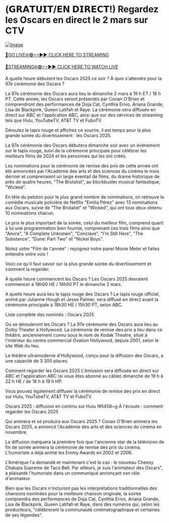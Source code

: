 # (𝗚𝗥𝗔𝗧𝗨𝗜𝗧/𝗘𝗡 𝗗𝗜𝗥𝗘𝗖𝗧!) Regardez les Oscars en direct le 2 mars sur CTV

[![Image](https://github.com/user-attachments/assets/d87f235b-622b-4d03-ad0a-9ff59f9b70b7)](https://aztvl.blogspot.com/2025/03/oscars-2025.html)

[🔴GO LIVE🌐🟢==►► CLICK HERE TO STREAMING](https://aztvl.blogspot.com/2025/03/oscars-2025.html)

[🔴STREAMING🌐🟢==►► CLICK HERE TO WATCH LIVE](https://aztvl.blogspot.com/2025/03/oscars-2025.html)


À quelle heure débutent les Oscars 2025 ce soir ? À quoi s'attendre pour la 97e cérémonie des Oscars ?

La 97e cérémonie des Oscars aura lieu le dimanche 2 mars à 19 h ET / 16 h PT. Cette année, les Oscars seront présentés par Conan O'Brien et comprendront des performances de Doja Cat, Cynthia Erivo, Ariana Grande, Lisa de Blackpink, Queen Latifah et Raye. La cérémonie sera diffusée en direct sur ABC et l'application ABC, ainsi que sur des services de streaming tels que Hulu, YouTubeTV, AT&T TV et FuboTV.

Déroulez le tapis rouge et affichez ce sourire, il est temps pour la plus grande soirée du divertissement : les Oscars 2025.

La 97e cérémonie des Oscars débutera dimanche soir avec un événement sur le tapis rouge, suivi de la cérémonie principale pour célébrer les meilleurs films de 2024 et les personnes qui les ont créés.

Les nominations pour la cérémonie de remise des prix de cette année ont été annoncées par l'Académie des arts et des sciences du cinéma le mois dernier et comprenaient un large éventail de films, du drame historique de près de quatre heures, "The Brutalist", au blockbuster musical fantastique, "Wicked".

En tête du peloton pour le plus grand nombre de nominations, on retrouve la comédie musicale policière de Netflix "Emilia Pérez" avec 13 nominations aux Oscars, suivie de "The Brutalist" et "Wicked", qui ont tous deux obtenu 10 nominations chacun.

Le prix le plus important de la soirée, celui du meilleur film, comprend quant à lui une programmation bien fournie, comprenant ces trois films ainsi que "Anora", "A Complete Unknown", "Conclave", "I'm Still Here", "The Substance", "Dune: Part Two" et "Nickel Boys".

Notez votre "Film de l'année" : rejoignez notre panel Movie Meter et faites entendre votre voix !

Voici ce qu'il faut savoir sur la plus grande soirée du divertissement et comment la regarder.

À quelle heure commencent les Oscars ? Les Oscars 2025 devraient commencer à 19h00 HE / 16h00 PT le dimanche 2 mars.

A quelle heure aura lieu le tapis rouge des Oscars ? Le tapis rouge officiel, animé par Julianne Hough et Jesse Palmer, sera diffusé en direct avant la cérémonie principale à 18h30 HE / 15h30 PT, selon ABC.

Liste complète des nominés : Oscars 2025

Où se dérouleront les Oscars ? La 97e cérémonie des Oscars aura lieu au Dolby Theater à Hollywood. La cérémonie de remise des prix a lieu dans ce théâtre, anciennement connu sous le nom de Kodak Theatre, situé à l'intérieur du centre commercial Ovation Hollywood, depuis 2001, selon le site Web du lieu.

Le théâtre ultramoderne d'Hollywood, conçu pour la diffusion des Oscars, a une capacité de 3 300 places.

Comment regarder les Oscars 2025 L'émission sera diffusée en direct sur ABC et l'application ABC (si vous êtes abonné au câble) dimanche de 19 h à 22 h HE / de 16 h à 19 h HP.

Vous pouvez également diffuser la cérémonie de remise des prix en direct sur Hulu, YouTubeTV, AT&T TV et FuboTV.

Oscars 2025 : diffusion en continu sur Hulu
!#5458~g
À l'écoute : comment regarder les Oscars 2025

Qui animera et se produira aux Oscars 2025 ? Conan O'Brien animera les Oscars 2025, a annoncé l'Académie des arts et des sciences du cinéma en novembre.

La diffusion marquera la première fois que l'ancienne star de la télévision de fin de soirée animera la cérémonie de remise des prix du cinéma. L'humoriste a déjà animé les Emmy Awards en 2002 et 2006.

L'Amérique l'a demandé et maintenant c'est le cas : le nouveau Cheesy Chalupa Supreme de Taco Bell. Par ailleurs, je suis l'animateur des Oscars", a plaisanté l'humoriste dans un communiqué annonçant son rôle d'animateur.

Bien que les Oscars n'incluront pas les interprétations traditionnelles des chansons nominées pour la meilleure chanson originale, la soirée comprendra des performances de Doja Cat, Cynthia Erivo, Ariana Grande, Lisa de Blackpink, Queen Latifah et Raye, dans des numéros qui, selon les producteurs, "célébreront la communauté cinématographique et certaines de ses légendes".
